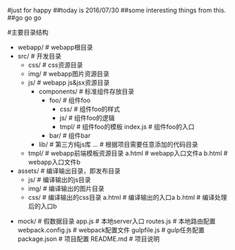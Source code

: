 #just for happy
##today is 2016/07/30
##some interesting things from this.
##go go go

#主要目录结构
- webapp/             # webapp根目录
- src/                # 开发目录
  + css/              # css资源目录
  + img/              # webapp图片资源目录
  - js/               # webapp js&jsx资源目录
    - components/     # 标准组件存放目录
        - foo/        # 组件foo
          + css/      # 组件foo的样式
          + js/       # 组件foo的逻辑
          + tmpl/     # 组件foo的模板
          index.js    # 组件foo的入口
        + bar/        # 组件bar
    + lib/            # 第三方纯js库
    ...               # 根据项目需要任意添加的代码目录
  + tmpl/             # webapp前端模板资源目录
  a.html              # webapp入口文件a
  b.html              # webapp入口文件b
- assets/             # 编译输出目录，即发布目录
  + js/               # 编译输出的js目录
  + img/              # 编译输出的图片目录
  + css/              # 编译输出的css目录
  a.html              # 编译输出的入口a
  b.html              # 编译处理后的入口b
+ mock/               # 假数据目录
app.js                # 本地server入口
routes.js             # 本地路由配置
webpack.config.js     # webpack配置文件
gulpfile.js           # gulp任务配置
package.json          # 项目配置
README.md             # 项目说明
